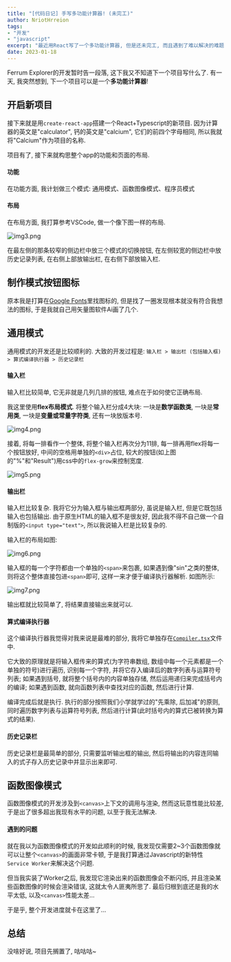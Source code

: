 ```yaml
---
title: "[代码日记] 手写多功能计算器! (未完工)"
author: NriotHrreion
tags:
- "开发"
- "javascript"
excerpt: "最近用React写了一个多功能计算器, 但是还未完工, 而且遇到了难以解决的难题"
date: 2023-01-18
---
```


Ferrum Explorer的开发暂时告一段落, 这下我又不知道下一个项目写什么了. 有一天, 我突然想到, 下一个项目可以是一个**多功能计算器**!

## 开启新项目

接下来就是用`create-react-app`搭建一个React+Typescript的新项目. 因为计算器的英文是"calculator", 钙的英文是"calcium", 它们的前四个字母相同, 所以我就将"Calcium"作为项目的名称.

项目有了, 接下来就构思整个app的功能和页面的布局.

#### 功能

在功能方面, 我计划做三个模式: 通用模式、函数图像模式、程序员模式

#### 布局

在布局方面, 我打算参考VSCode, 做一个像下图一样的布局.

![img3.png](/img/img3.png)

在最左侧的那条较窄的侧边栏中放三个模式的切换按钮, 在左侧较宽的侧边栏中放历史记录列表, 在右侧上部放输出栏, 在右侧下部放输入栏.

## 制作模式按钮图标

原本我是打算在[Google Fonts](https://fonts.google.com/icons?selected=Material+Icons)里找图标的, 但是找了一圈发现根本就没有符合我想法的图标, 于是我就自己用矢量图软件Ai画了几个.

## 通用模式

通用模式的开发还是比较顺利的. 大致的开发过程是: `输入栏 > 输出栏 (包括输入框) > 算式编译执行器 > 历史记录栏`

#### 输入栏

输入栏比较简单, 它无非就是几列几排的按钮, 难点在于如何使它正确布局.

我这里使用**flex布局模式**. 将整个输入栏分成4大块: 一块是**数学函数类**, 一块是**常用类**, 一块是**变量或常量字符类**, 还有一块放版本号.

![img4.png](/img/img4.png)

接着, 将每一排看作一个整体, 将整个输入栏再次分为11排, 每一排再用flex将每一个按钮放好, 中间的空格用单独的`<div>`占位, 较大的按钮(如上图的"%"和"Result")用css中的`flex-grow`来控制宽度.

![img5.png](/img/img5.png)

#### 输出栏

输入栏比较复杂. 我将它分为输入框与输出框两部分, 虽说是输入栏, 但是它既包括输入也包括输出. 由于原生HTML的输入框不是很友好, 因此我不得不自己做一个自制版的`<input type="text">`, 所以我说输入栏是比较复杂的.

输入栏的布局如图:

![img6.png](/img/img6.png)

输入框的每一个字符都由一个单独的`<span>`来包裹, 如果遇到像"sin"之类的整体, 则将这个整体直接包进`<span>`即可, 这样一来才便于编译执行器解析. 如图所示:

![img7.png](/img/img7.png)

输出框就比较简单了, 将结果直接输出来就可以.

#### 算式编译执行器

这个编译执行器我觉得对我来说是最难的部分, 我将它单独存在[`Compiler.tsx`](https://github.com/nocpiun/calcium/blob/main/src/utils/Compiler.tsx)文件中.

它大致的原理就是将输入框传来的算式(为字符串数组, 数组中每一个元素都是一个单独的符号)进行遍历, 识别每一个字符, 并将它存入编译后的数字列表与运算符号列表; 如果遇到括号, 就将整个括号内的内容单独存储, 然后运用递归来完成括号内的编译; 如果遇到函数, 就向函数列表中查找对应的函数, 然后进行计算.

编译完成后就是执行. 执行的部分按照我们小学就学过的"先乘除, 后加减"的原则, 同时遍历数字列表与运算符号列表, 然后进行计算(此时括号内的算式已被转换为算式的结果).

#### 历史记录栏

历史记录栏是最简单的部分, 只需要监听输出框的输出, 然后将输出的内容连同输入的式子存入历史记录中并显示出来即可.

## 函数图像模式

函数图像模式的开发涉及到`<canvas>`上下文的调用与渲染, 然而这玩意性能比较差, 于是出了很多超出我现有水平的问题, 以至于我无法解决.

#### 遇到的问题

就在我以为函数图像模式的开发如此顺利的时候, 我发现仅需要2~3个函数图像就可以让整个`<canvas>`的画面非常卡顿, 于是我打算通过Javascript的新特性`Service Worker`来解决这个问题.

但当我实装了Worker之后, 我发现它渲染出来的函数图像会不断闪烁, 并且渲染某些函数图像的时候会渲染错误, 这就太令人匪夷所思了. 最后归根到底还是我的水平太低, 以及`<canvas>`性能太差...

于是乎, 整个开发进度就卡在这里了...

## 总结

没啥好说, 项目先搁置了, 咕咕咕~
